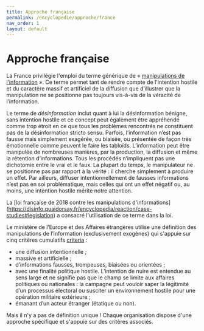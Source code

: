 ```yaml
---
title: Approche française
permalink: /encyclopedie/approche/france
nav_order: 1
layout: default
---
```


# Approche française

La France privilégie l'emploi du terme générique de « [manipulations de l’information](/encyclopedia/definitions) ». Ce terme permet tant de rendre compte de l'intention hostile et du caractère massif et artificiel de la diffusion que d’illustrer que la manipulation ne se positionne pas toujours vis-à-vis de la véracité de l’information.

Le terme de _désinformation_ inclut quant à lui la désinformation bénigne, sans intention hostile et ce concept peut également être appréhendé comme trop étroit en ce que tous les problèmes rencontrés ne constituent pas de la désinformation stricto sensu.
Parfois, l’information n’est pas fausse mais simplement exagérée, ou biaisée, ou présentée de façon très émotionnelle comme peuvent le faire les tabloïds.
L’information peut être manipulée de nombreuses manières, par la production, la diffusion et même la rétention d’informations. Tous les procédés n’impliquent pas une dichotomie entre le vrai et le faux. La plupart du temps, le manipulateur ne se positionne pas par rapport à la vérité : il cherche simplement à produire un effet.
Par ailleurs, diffuser intentionnellement de fausses informations n’est pas en soi problématique, mais celles qui ont un effet négatif ou, au moins, une intention hostile mérite notre attention.

La [loi française de 2018 contre les manipulations d'informations] (https://disinfo.quaidorsay.fr/encyclopedia/reaction/case-studies#legislation) a consacré l'utilisation de ce terme dans la loi.

Le ministère de l’Europe et des Affaires étrangères utilise une définition des manipulations de l’information (exclusivement exogènes) qui s'appuie sur cinq critères cumulatifs [criteria](/encyclopedia) :

- une diffusion intentionnelle ;
- massive et artificielle ;
- d’informations fausses, trompeuses, biaisées ou orientées ;
- avec une finalité politique hostile. L’intention de nuire est entendue au sens large et ne signifie pas que le champ se limite aux affaires politiques ou nationales : la campagne peut vouloir saper la légitimité d’un processus électoral ou susciter un environnement hostile pour une opération militaire extérieure ;
- émanant d’un acteur étranger (étatique ou non).

Mais il n'y a pas de définition unique ! Chaque organisation dispose d'une approche spécifique et s'appuie sur des critères associés.
